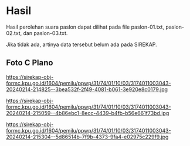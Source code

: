 # Hasil

Hasil perolehan suara paslon dapat dilihat pada file paslon-01.txt, paslon-02.txt, dan paslon-03.txt.

Jika tidak ada, artinya data tersebut belum ada pada SIREKAP.

## Foto C Plano

https://sirekap-obj-formc.kpu.go.id/1604/pemilu/ppwp/31/74/01/10/03/3174011003043-20240214-214825--3bea532f-2f49-4081-b061-3e920e8c0179.jpg

https://sirekap-obj-formc.kpu.go.id/1604/pemilu/ppwp/31/74/01/10/03/3174011003043-20240214-215059--4b86ebc1-8ecc-4439-b4fb-b56e661f73bd.jpg

https://sirekap-obj-formc.kpu.go.id/1604/pemilu/ppwp/31/74/01/10/03/3174011003043-20240214-215304--5d86514b-7f9b-4373-9fa4-e02975c229f9.jpg
